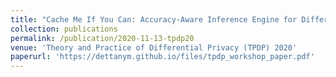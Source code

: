 ```yaml
---
title: "Cache Me If You Can: Accuracy-Aware Inference Engine for DifferentiallyPrivate Data Exploration."
collection: publications
permalink: /publication/2020-11-13-tpdp20
venue: 'Theory and Practice of Differential Privacy (TPDP) 2020'
paperurl: 'https://dettanym.github.io/files/tpdp_workshop_paper.pdf'
---
```

